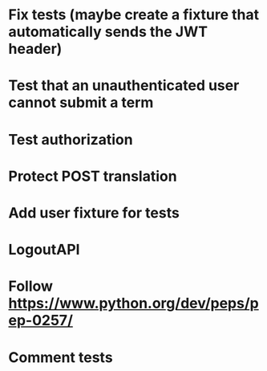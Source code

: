 # Fix tests (maybe create a fixture that automatically sends the JWT header)
# Test that an unauthenticated user cannot submit a term
# Test authorization
# Protect POST translation
# Add user fixture for tests
# LogoutAPI
# Follow https://www.python.org/dev/peps/pep-0257/
# Comment tests
